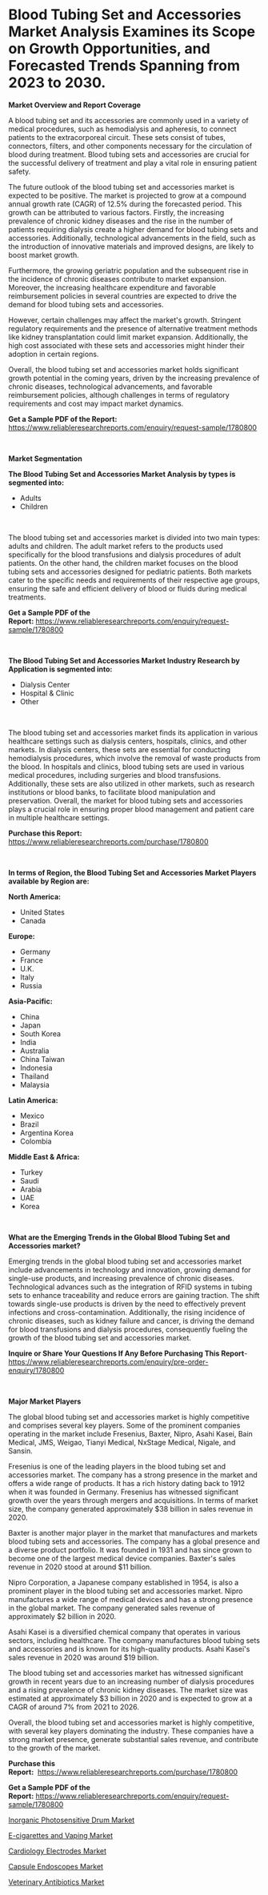 <p><h1>Blood Tubing Set and Accessories Market Analysis Examines its Scope on Growth Opportunities, and Forecasted Trends Spanning from 2023 to 2030.</h1></p><p><strong>Market Overview and Report Coverage</strong></p>
<p><p>A blood tubing set and its accessories are commonly used in a variety of medical procedures, such as hemodialysis and apheresis, to connect patients to the extracorporeal circuit. These sets consist of tubes, connectors, filters, and other components necessary for the circulation of blood during treatment. Blood tubing sets and accessories are crucial for the successful delivery of treatment and play a vital role in ensuring patient safety.</p><p>The future outlook of the blood tubing set and accessories market is expected to be positive. The market is projected to grow at a compound annual growth rate (CAGR) of 12.5% during the forecasted period. This growth can be attributed to various factors. Firstly, the increasing prevalence of chronic kidney diseases and the rise in the number of patients requiring dialysis create a higher demand for blood tubing sets and accessories. Additionally, technological advancements in the field, such as the introduction of innovative materials and improved designs, are likely to boost market growth.</p><p>Furthermore, the growing geriatric population and the subsequent rise in the incidence of chronic diseases contribute to market expansion. Moreover, the increasing healthcare expenditure and favorable reimbursement policies in several countries are expected to drive the demand for blood tubing sets and accessories.</p><p>However, certain challenges may affect the market's growth. Stringent regulatory requirements and the presence of alternative treatment methods like kidney transplantation could limit market expansion. Additionally, the high cost associated with these sets and accessories might hinder their adoption in certain regions.</p><p>Overall, the blood tubing set and accessories market holds significant growth potential in the coming years, driven by the increasing prevalence of chronic diseases, technological advancements, and favorable reimbursement policies, although challenges in terms of regulatory requirements and cost may impact market dynamics.</p></p>
<p><strong>Get a Sample PDF of the Report:</strong> <a href="https://www.reliableresearchreports.com/enquiry/request-sample/1780800">https://www.reliableresearchreports.com/enquiry/request-sample/1780800</a></p>
<p>&nbsp;</p>
<p><strong>Market Segmentation</strong></p>
<p><strong>The Blood Tubing Set and Accessories Market Analysis by types is segmented into:</strong></p>
<p><ul><li>Adults</li><li>Children</li></ul></p>
<p>&nbsp;</p>
<p><p>The blood tubing set and accessories market is divided into two main types: adults and children. The adult market refers to the products used specifically for the blood transfusions and dialysis procedures of adult patients. On the other hand, the children market focuses on the blood tubing sets and accessories designed for pediatric patients. Both markets cater to the specific needs and requirements of their respective age groups, ensuring the safe and efficient delivery of blood or fluids during medical treatments.</p></p>
<p><strong>Get a Sample PDF of the Report:</strong>&nbsp;<a href="https://www.reliableresearchreports.com/enquiry/request-sample/1780800">https://www.reliableresearchreports.com/enquiry/request-sample/1780800</a></p>
<p>&nbsp;</p>
<p><strong>The Blood Tubing Set and Accessories Market Industry Research by Application is segmented into:</strong></p>
<p><ul><li>Dialysis Center</li><li>Hospital & Clinic</li><li>Other</li></ul></p>
<p>&nbsp;</p>
<p><p>The blood tubing set and accessories market finds its application in various healthcare settings such as dialysis centers, hospitals, clinics, and other markets. In dialysis centers, these sets are essential for conducting hemodialysis procedures, which involve the removal of waste products from the blood. In hospitals and clinics, blood tubing sets are used in various medical procedures, including surgeries and blood transfusions. Additionally, these sets are also utilized in other markets, such as research institutions or blood banks, to facilitate blood manipulation and preservation. Overall, the market for blood tubing sets and accessories plays a crucial role in ensuring proper blood management and patient care in multiple healthcare settings.</p></p>
<p><strong>Purchase this Report:</strong>&nbsp; <a href="https://www.reliableresearchreports.com/purchase/1780800">https://www.reliableresearchreports.com/purchase/1780800</a></p>
<p>&nbsp;</p>
<p><strong>In terms of Region, the Blood Tubing Set and Accessories Market Players available by Region are:</strong></p>
<p>
    <p> <strong> North America: </strong>
        <ul>
            <li>United States</li>
            <li>Canada</li>
        </ul>
        </p> 
    <p> <strong> Europe: </strong>
        <ul>
            <li>Germany</li>
            <li>France</li>
            <li>U.K.</li>
            <li>Italy</li>
            <li>Russia</li>
        </ul>
        </p> 
    <p> <strong> Asia-Pacific: </strong>
        <ul>
            <li>China</li>
            <li>Japan</li>
            <li>South Korea</li>
            <li>India</li>
            <li>Australia</li>
            <li>China Taiwan</li>
            <li>Indonesia</li>
            <li>Thailand</li>
            <li>Malaysia</li>
        </ul>
        </p> 
    <p> <strong> Latin America: </strong>
        <ul>
            <li>Mexico</li>
            <li>Brazil</li>
            <li>Argentina Korea</li>
            <li>Colombia</li>
        </ul>
        </p> 
    <p> <strong> Middle East & Africa: </strong>
        <ul>
            <li>Turkey</li>
            <li>Saudi</li>
            <li>Arabia</li>
            <li>UAE</li>
            <li>Korea</li>
        </ul>
    </p>
    </p>
<p>&nbsp;</p>
<p><strong>What are the Emerging Trends in the Global Blood Tubing Set and Accessories market?</strong></p>
<p><p>Emerging trends in the global blood tubing set and accessories market include advancements in technology and innovation, growing demand for single-use products, and increasing prevalence of chronic diseases. Technological advances such as the integration of RFID systems in tubing sets to enhance traceability and reduce errors are gaining traction. The shift towards single-use products is driven by the need to effectively prevent infections and cross-contamination. Additionally, the rising incidence of chronic diseases, such as kidney failure and cancer, is driving the demand for blood transfusions and dialysis procedures, consequently fueling the growth of the blood tubing set and accessories market.</p></p>
<p><strong>Inquire or Share Your Questions If Any Before Purchasing This Report</strong>- <a href="https://www.reliableresearchreports.com/enquiry/pre-order-enquiry/1780800">https://www.reliableresearchreports.com/enquiry/pre-order-enquiry/1780800</a></p>
<p>&nbsp;</p>
<p><strong>Major Market Players</strong></p>
<p><p>The global blood tubing set and accessories market is highly competitive and comprises several key players. Some of the prominent companies operating in the market include Fresenius, Baxter, Nipro, Asahi Kasei, Bain Medical, JMS, Weigao, Tianyi Medical, NxStage Medical, Nigale, and Sansin.</p><p>Fresenius is one of the leading players in the blood tubing set and accessories market. The company has a strong presence in the market and offers a wide range of products. It has a rich history dating back to 1912 when it was founded in Germany. Fresenius has witnessed significant growth over the years through mergers and acquisitions. In terms of market size, the company generated approximately $38 billion in sales revenue in 2020.</p><p>Baxter is another major player in the market that manufactures and markets blood tubing sets and accessories. The company has a global presence and a diverse product portfolio. It was founded in 1931 and has since grown to become one of the largest medical device companies. Baxter's sales revenue in 2020 stood at around $11 billion.</p><p>Nipro Corporation, a Japanese company established in 1954, is also a prominent player in the blood tubing set and accessories market. Nipro manufactures a wide range of medical devices and has a strong presence in the global market. The company generated sales revenue of approximately $2 billion in 2020.</p><p>Asahi Kasei is a diversified chemical company that operates in various sectors, including healthcare. The company manufactures blood tubing sets and accessories and is known for its high-quality products. Asahi Kasei's sales revenue in 2020 was around $19 billion.</p><p>The blood tubing set and accessories market has witnessed significant growth in recent years due to an increasing number of dialysis procedures and a rising prevalence of chronic kidney diseases. The market size was estimated at approximately $3 billion in 2020 and is expected to grow at a CAGR of around 7% from 2021 to 2026.</p><p>Overall, the blood tubing set and accessories market is highly competitive, with several key players dominating the industry. These companies have a strong market presence, generate substantial sales revenue, and contribute to the growth of the market.</p></p>
<p><strong>Purchase this Report:</strong>&nbsp;&nbsp;<a href="https://www.reliableresearchreports.com/purchase/1780800">https://www.reliableresearchreports.com/purchase/1780800</a></p>
<p></p>
<p><strong>Get a Sample PDF of the Report:</strong>&nbsp;<a href="https://www.reliableresearchreports.com/enquiry/request-sample/1780800">https://www.reliableresearchreports.com/enquiry/request-sample/1780800</a></p>
<p><p><a href="https://github.com/gulaimolin/Market-Research-Report-List-1/blob/main/inorganic-photosensitive-drum-market.md">Inorganic Photosensitive Drum Market</a></p><p><a href="https://medium.com/@dianafisher1927/e-cigarettes-and-vaping-nbsp-market-focuses-on-market-share-size-and-projected-forecast-till-2030-6b53cd2e7538">E-cigarettes and Vaping Market</a></p><p><a href="https://www.linkedin.com/pulse/cardiology-electrodes-market-insights-players-forecast-ka4pf/">Cardiology Electrodes Market</a></p><p><a href="https://www.linkedin.com/pulse/capsule-endoscopes-market-research-report-provides-thorough-5lpmf/">Capsule Endoscopes Market</a></p><p><a href="https://medium.com/@rebeccabower1903/veterinary-antibiotics-market-research-report-its-history-and-forecast-2023-to-2030-7714e45d58ef">Veterinary Antibiotics Market</a></p></p>
